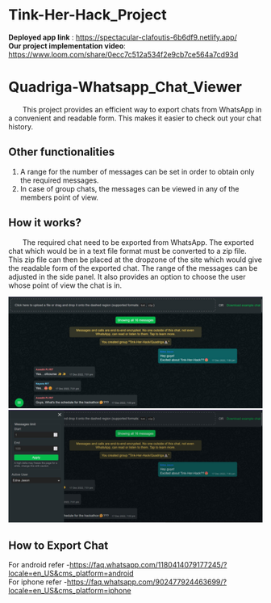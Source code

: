 # Tink-Her-Hack_Project  
**Deployed app link** : https://spectacular-clafoutis-6b6df9.netlify.app/     
**Our project implementation video**: https://www.loom.com/share/0ecc7c512a534f2e9cb7ce564a7cd93d

# Quadriga-Whatsapp_Chat_Viewer
&emsp;&emsp;This project provides an efficient way to export chats from WhatsApp in a convenient and readable form. This makes it easier to check out your chat history.  
## Other functionalities
1. A range for the number of messages can be set in order to obtain only the required messages.
2. In case of group chats, the messages can be viewed in any of the members point of view.  
## How it works?
&emsp;&emsp;The required chat need to be exported from WhatsApp. The exported chat which would be in a text file format must be converted to a zip file. This zip file can then be placed at the dropzone of the site which would give the readable form of the exported chat. The range of the messages can be adjusted in the side panel. It also provides an option to choose the user whose point of view the chat is in.
 
![alt text](scr1.jpg)
![alt text](scr2.jpg)
## How to Export Chat

For android refer -https://faq.whatsapp.com/1180414079177245/?locale=en_US&cms_platform=android  
For iphone refer -https://faq.whatsapp.com/902477924463699/?locale=en_US&cms_platform=iphone

